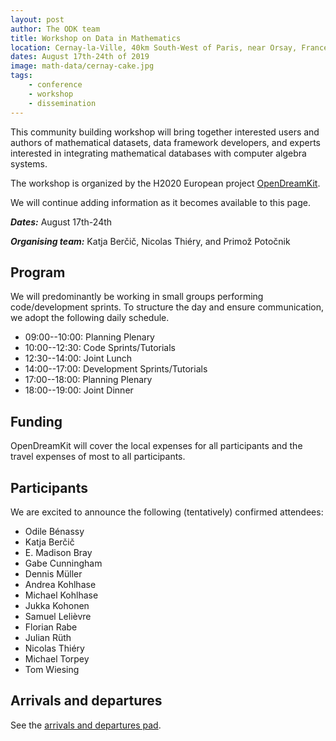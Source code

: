 ```yaml
---
layout: post
author: The ODK team
title: Workshop on Data in Mathematics
location: Cernay-la-Ville, 40km South-West of Paris, near Orsay, France
dates: August 17th-24th of 2019
image: math-data/cernay-cake.jpg
tags:
    - conference
    - workshop
    - dissemination
---
```


This community building workshop will bring together interested users and authors of mathematical datasets,
data framework developers, and experts interested in integrating mathematical databases with computer algebra systems.

The workshop is organized by the H2020 European project [OpenDreamKit](http://opendreamkit.org).

We will continue adding information as it becomes available to this page.

***Dates:*** August 17th-24th

***Organising team:*** Katja Berčič, Nicolas Thiéry, and Primož Potočnik

## Program

We will predominantly be working in small groups performing code/development sprints. To
structure the day and ensure communication, we adopt the following daily schedule. 

- 09:00--10:00: Planning Plenary
- 10:00--12:30: Code Sprints/Tutorials
- 12:30--14:00: Joint Lunch
- 14:00--17:00: Development Sprints/Tutorials
- 17:00--18:00: Planning Plenary
- 18:00--19:00: Joint Dinner

## Funding

OpenDreamKit will cover the local expenses for all participants and
the travel expenses of most to all participants.

## Participants

We are excited to announce the following (tentatively) confirmed attendees:

* Odile Bénassy
* Katja Berčič
* E. Madison Bray
* Gabe Cunningham
* Dennis Müller
* Andrea Kohlhase
* Michael Kohlhase
* Jukka Kohonen
* Samuel Lelièvre
* Florian Rabe
* Julian Rüth
* Nicolas Thiéry
* Michael Torpey
* Tom Wiesing

## Arrivals and departures

See the [arrivals and departures pad](https://hackmd.io/HR0KV8IJT2qlAOqRBhqW6A).
